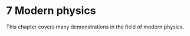 # 7 Modern physics

This chapter covers many demonstrations in the field of modern physics.
```{tableofcontents}
```